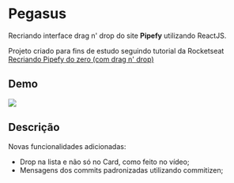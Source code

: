 # Pegasus
Recriando interface drag n' drop do site **Pipefy** utilizando ReactJS.

Projeto criado para fins de estudo seguindo tutorial da Rocketseat [Recriando Pipefy do zero (com drag n' drop)](https://www.youtube.com/watch?v=awRtgpRsdTQ)

## Demo

![](demo.gif)

## Descrição
Novas funcionalidades adicionadas:
* Drop na lista e não só no Card, como feito no vídeo;
* Mensagens dos commits padronizadas utilizando commitizen;
